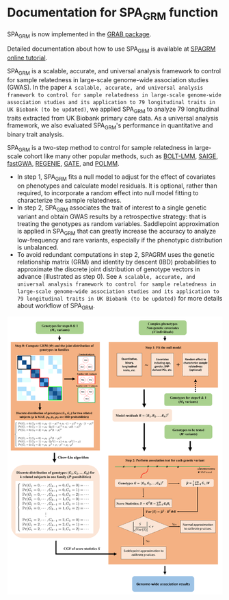 # Documentation for SPA<sub>GRM</sub> function

SPA<sub>GRM</sub> is now implemented in the [GRAB package](https://wenjianbi.github.io/grab.github.io/).

Detailed documentation about how to use SPA<sub>GRM</sub> is available at [SPAGRM online tutorial](https://fantasy-xuhe.github.io/SPAGRM.github.io/).

SPA<sub>GRM</sub> is a scalable, accurate, and universal analysis framework to control for sample relatedness in large-scale genome-wide association studies (GWAS). In the paper ```A scalable, accurate, and universal analysis framework to control for sample relatedness in large-scale genome-wide association studies and its application to 79 longitudinal traits in UK Biobank (to be updated)```, we applied SPA<sub>GRM</sub> to analyze 79 longitudinal traits extracted from UK Biobank primary care data. As a universal analysis framework, we also evaluated SPA<sub>GRM</sub>'s performance in quantitative and binary trait analysis. 

SPA<sub>GRM</sub> is a two-step method to control for sample relatedness in large-scale cohort like many other popular methods, such as [BOLT-LMM](https://alkesgroup.broadinstitute.org/BOLT-LMM/BOLT-LMM_manual.html), [SAIGE](https://saigegit.github.io/SAIGE-doc/), [fastGWA](https://yanglab.westlake.edu.cn/software/gcta/#Overview), [REGENIE](https://rgcgithub.github.io/regenie/), [GATE](https://github.com/weizhou0/GATE), and [POLMM](https://github.com/WenjianBI/POLMM). 
- In step 1, SPA<sub>GRM</sub> fits a null model to adjust for the effect of covariates on phenotypes and calculate model residuals. It is optional, rather than required, to incorporate a random effect into null model fitting to characterize the sample relatedness.
- In step 2, SPA<sub>GRM</sub> associates the trait of interest to a single genetic variant and obtain GWAS results by a retrospective strategy: that is treating the genotypes as random variables. Saddlepoint approximation is applied in SPA<sub>GRM</sub> that can greatly increase the accuracy to analyze low-frequency and rare variants, especially if the phenotypic distribution is unbalanced.
- To avoid redundant computations in step 2, SPAGRM uses the genetic relationship matrix (GRM) and identity by descent (IBD) probabilities to approximate the discrete joint distribution of genotype vectors in advance (illustrated as step 0).
See ```A scalable, accurate, and universal analysis framework to control for sample relatedness in large-scale genome-wide association studies and its application to 79 longitudinal traits in UK Biobank (to be updated)``` for more details about workflow of SPA<sub>GRM</sub>.

![plot](https://github.com/Fantasy-XuHe/SPAGRM.github.io/blob/main/docs/assets/images/workfolw%20of%20SPAGRM.png)
